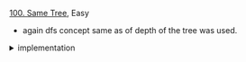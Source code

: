[100. Same Tree](https://leetcode.com/problems/same-tree/), Easy 

- again dfs concept same as of depth of the tree was used. 

<details>
<summary> implementation</summary> 

```cpp
class Solution {
  public:
  bool isSameTree(TreeNode* p, TreeNode* q) {
    if (p == nullptr and q == nullptr) 
      return true;
    if (p == nullptr or q == nullptr) 
      return false;

    return      (p -> val == q -> val)  && 
      isSameTree(p -> left,  q -> left) && 
      isSameTree(p -> right, q -> right);
  }
};

```

</details>
